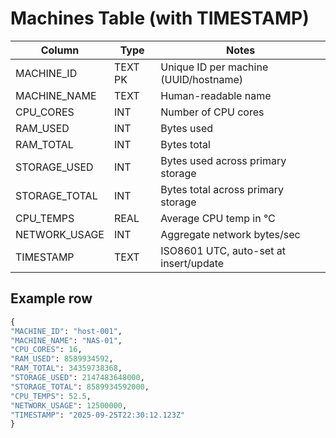 # Machines Table (with TIMESTAMP)

| Column         | Type    | Notes                                         |
|----------------|---------|-----------------------------------------------|
| MACHINE_ID     | TEXT PK | Unique ID per machine (UUID/hostname)         |
| MACHINE_NAME   | TEXT    | Human-readable name                           |
| CPU_CORES      | INT     | Number of CPU cores                           |
| RAM_USED       | INT     | Bytes used                                    |
| RAM_TOTAL      | INT     | Bytes total                                   |
| STORAGE_USED   | INT     | Bytes used across primary storage             |
| STORAGE_TOTAL  | INT     | Bytes total across primary storage            |
| CPU_TEMPS      | REAL    | Average CPU temp in °C                        |
| NETWORK_USAGE  | INT     | Aggregate network bytes/sec                   |
| TIMESTAMP      | TEXT    | ISO8601 UTC, auto-set at insert/update        |

## Example row

```python
{
"MACHINE_ID": "host-001",
"MACHINE_NAME": "NAS-01",
"CPU_CORES": 16,
"RAM_USED": 8589934592,
"RAM_TOTAL": 34359738368,
"STORAGE_USED": 2147483648000,
"STORAGE_TOTAL": 8589934592000,
"CPU_TEMPS": 52.5,
"NETWORK_USAGE": 12500000,
"TIMESTAMP": "2025-09-25T22:30:12.123Z"
}
```
